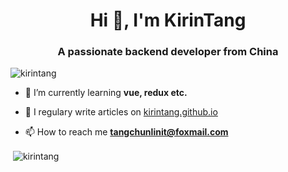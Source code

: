 <h1 align="center">Hi 👋, I'm KirinTang</h1>
<h3 align="center">A passionate backend developer from China</h3>

<p align="left"> <img src="https://komarev.com/ghpvc/?username=chunlintang&label=Profile%20views&color=0e75b6&style=flat" alt="kirintang" /> </p>

- 🌱 I’m currently learning **vue, redux etc.**

- 📝 I regulary write articles on [kirintang.github.io](kirintang.github.io)

- 📫 How to reach me **tangchunlinit@foxmail.com**

<p>&nbsp;<img align="center" src="https://github-readme-stats.vercel.app/api?username=kirintang&show_icons=true&locale=en" alt="kirintang" /></p>
